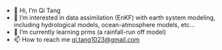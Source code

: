 - 👋 Hi, I’m Qi Tang
- 👀 I’m interested in data assimilation (EnKF) with earth system modeling, including hydrological models, ocean-atmosphere models, etc...
- 🌱 I’m currently learning prms (a rainfall-run off model)
- 📫 How to reach me qi.tang1023@gmail.com

<!---
qiqi1023t/qiqi1023t is a ✨ special ✨ repository because its `README.md` (this file) appears on your GitHub profile.
You can click the Preview link to take a look at your changes.
--->
